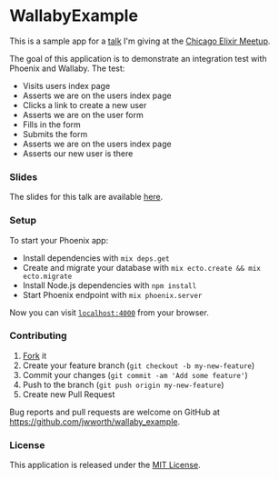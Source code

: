 # WallabyExample

This is a sample app for a
[talk](https://www.meetup.com/ChicagoElixir/events/237255274) I'm giving at the
[Chicago Elixir Meetup](https://www.meetup.com/ChicagoElixir).

The goal of this application is to demonstrate an integration test with Phoenix and Wallaby.
The test:

- Visits users index page
- Asserts we are on the users index page
- Clicks a link to create a new user
- Asserts we are on the user form
- Fills in the form
- Submits the form
- Asserts we are on the users index page
- Asserts our new user is there

### Slides

The slides for this talk are available [here](https://github.com/jwworth/talks/tree/master/integration-testing-phoenix-with-wallaby).

### Setup

To start your Phoenix app:

  * Install dependencies with `mix deps.get`
  * Create and migrate your database with `mix ecto.create && mix ecto.migrate`
  * Install Node.js dependencies with `npm install`
  * Start Phoenix endpoint with `mix phoenix.server`

Now you can visit [`localhost:4000`](http://localhost:4000) from your browser.

### Contributing

1. [Fork](https://help.github.com/articles/fork-a-repo/) it
2. Create your feature branch (`git checkout -b my-new-feature`)
3. Commit your changes (`git commit -am 'Add some feature'`)
4. Push to the branch (`git push origin my-new-feature`)
5. Create new Pull Request

Bug reports and pull requests are welcome on GitHub at
https://github.com/jwworth/wallaby_example.

### License

This application is released under the [MIT License](http://www.opensource.org/licenses/MIT).
